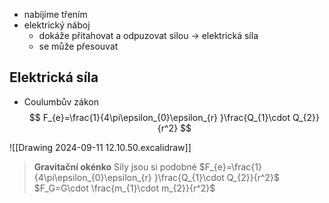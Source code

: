 - nabíjíme třením
- elektrický náboj
	- dokáže přitahovat a odpuzovat silou -> elektrická síla
	- se může přesouvat
## Elektrická síla
- Coulumbův zákon
$$
F_{e}=\frac{1}{4\pi\epsilon_{0}\epsilon_{r} }\frac{Q_{1}\cdot Q_{2}}{r^2}
$$

![[Drawing 2024-09-11 12.10.50.excalidraw]]

> **Gravitační okénko**
> Síly jsou si podobné
> $F_{e}=\frac{1}{4\pi\epsilon_{0}\epsilon_{r} }\frac{Q_{1}\cdot Q_{2}}{r^2}$
> $F_G=G\cdot  \frac{m_{1}\cdot m_{2}}{r^2}$